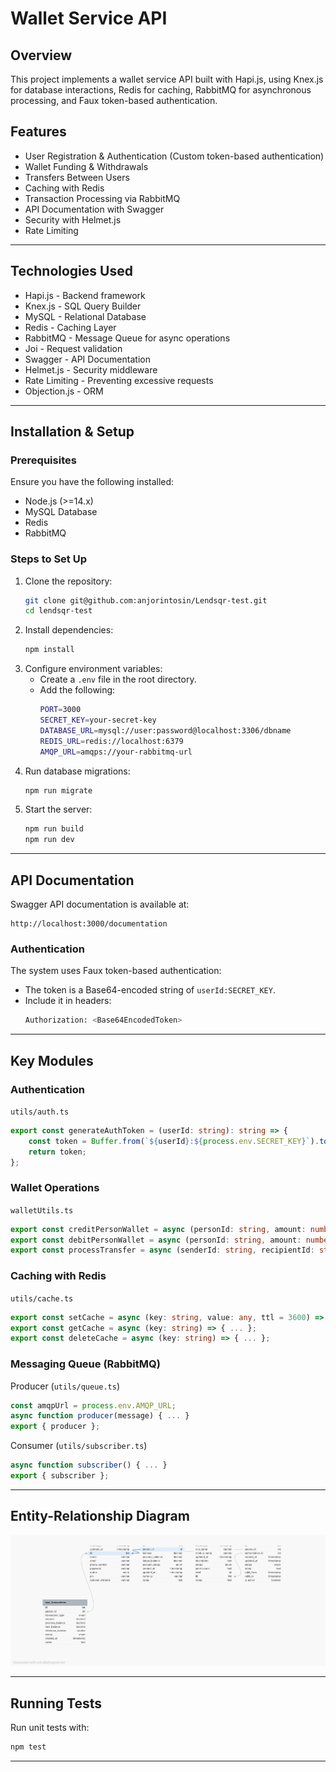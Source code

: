 # Wallet Service API

## Overview
This project implements a wallet service API built with Hapi.js, using Knex.js for database interactions, Redis for caching, RabbitMQ for asynchronous processing, and Faux token-based authentication.

## Features
- User Registration & Authentication (Custom token-based authentication)
- Wallet Funding & Withdrawals
- Transfers Between Users
- Caching with Redis
- Transaction Processing via RabbitMQ
- API Documentation with Swagger
- Security with Helmet.js
- Rate Limiting

---

## Technologies Used
- Hapi.js - Backend framework
- Knex.js - SQL Query Builder
- MySQL - Relational Database
- Redis - Caching Layer
- RabbitMQ - Message Queue for async operations
- Joi - Request validation
- Swagger - API Documentation
- Helmet.js - Security middleware
- Rate Limiting - Preventing excessive requests
- Objection.js - ORM

---

## Installation & Setup

### Prerequisites
Ensure you have the following installed:
- Node.js (>=14.x)
- MySQL Database
- Redis
- RabbitMQ

### Steps to Set Up
1. Clone the repository:
   ```sh
   git clone git@github.com:anjorintosin/Lendsqr-test.git
   cd lendsqr-test
   ```
2. Install dependencies:
   ```sh
   npm install
   ```
3. Configure environment variables:
   - Create a `.env` file in the root directory.
   - Add the following:
     ```sh
     PORT=3000
     SECRET_KEY=your-secret-key
     DATABASE_URL=mysql://user:password@localhost:3306/dbname
     REDIS_URL=redis://localhost:6379
     AMQP_URL=amqps://your-rabbitmq-url
     ```
4. Run database migrations:
   ```sh
   npm run migrate
   ```
5. Start the server:
   ```sh
   npm run build
   npm run dev
   ```

---

## API Documentation
Swagger API documentation is available at:
```
http://localhost:3000/documentation
```
### Authentication
The system uses Faux token-based authentication:
- The token is a Base64-encoded string of `userId:SECRET_KEY`.
- Include it in headers:
  ```sh
  Authorization: <Base64EncodedToken>
  ```

---

## Key Modules

### Authentication
`utils/auth.ts`
```ts
export const generateAuthToken = (userId: string): string => {
    const token = Buffer.from(`${userId}:${process.env.SECRET_KEY}`).toString("base64");
    return token;
};
```

### Wallet Operations
`walletUtils.ts`
```ts
export const creditPersonWallet = async (personId: string, amount: number) => { ... };
export const debitPersonWallet = async (personId: string, amount: number) => { ... };
export const processTransfer = async (senderId: string, recipientId: string, amount: number) => { ... };
```

### Caching with Redis
`utils/cache.ts`
```ts
export const setCache = async (key: string, value: any, ttl = 3600) => { ... };
export const getCache = async (key: string) => { ... };
export const deleteCache = async (key: string) => { ... };
```

### Messaging Queue (RabbitMQ)
Producer (`utils/queue.ts`)
```ts
const amqpUrl = process.env.AMQP_URL;
async function producer(message) { ... }
export { producer };
```

Consumer (`utils/subscriber.ts`)
```ts
async function subscriber() { ... }
export { subscriber };
```

---

## Entity-Relationship Diagram
![E-R Diagram](erd-diagram.png)

---

## Running Tests
Run unit tests with:
```sh
npm test
```

---



